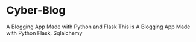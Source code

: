# Cyber-Blog
A Blogging App Made with Python and Flask
This is A Blogging App Made with Python Flask, Sqlalchemy
